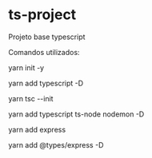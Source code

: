 # ts-project
Projeto base typescript

Comandos utilizados:

yarn init -y

yarn add typescript -D

yarn tsc --init 

yarn add typescript ts-node nodemon -D

yarn add express

yarn add @types/express -D
